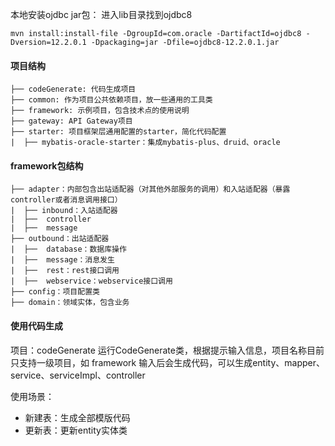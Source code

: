本地安装ojdbc jar包：
进入lib目录找到ojdbc8

```
mvn install:install-file -DgroupId=com.oracle -DartifactId=ojdbc8 -Dversion=12.2.0.1 -Dpackaging=jar -Dfile=ojdbc8-12.2.0.1.jar
```

#### 项目结构
```text
├── codeGenerate: 代码生成项目
├── common: 作为项目公共依赖项目，放一些通用的工具类
├── framework: 示例项目，包含技术点的使用说明
├── gateway: API Gateway项目
├── starter: 项目框架层通用配置的starter，简化代码配置
|  ├── mybatis-oracle-starter：集成mybatis-plus、druid、oracle
```

#### framework包结构
```text
├── adapter：内部包含出站适配器（对其他外部服务的调用）和入站适配器（暴露controller或者消息调用接口）
|  ├── inbound：入站适配器
|  ├──  controller
|  ├──  message
├── outbound：出站适配器
|  ├──  database：数据库操作
|  ├──  message：消息发生
|  ├──  rest：rest接口调用
|  ├──  webservice：webservice接口调用
├── config：项目配置类  
├── domain：领域实体，包含业务   
```
   
#### 使用代码生成
项目：codeGenerate
运行CodeGenerate类，根据提示输入信息，项目名称目前只支持一级项目，如 framework
输入后会生成代码，可以生成entity、mapper、service、serviceImpl、controller

使用场景：
- 新建表：生成全部模版代码
- 更新表：更新entity实体类